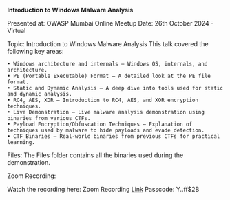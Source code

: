 **Introduction to Windows Malware Analysis**

Presented at: OWASP Mumbai Online Meetup
Date: 26th October 2024 - Virtual

Topic: Introduction to Windows Malware Analysis
This talk covered the following key areas:

	• Windows architecture and internals – Windows OS, internals, and architecture.
	• PE (Portable Executable) Format – A detailed look at the PE file format.
	• Static and Dynamic Analysis – A deep dive into tools used for static and dynamic analysis.
	• RC4, AES, XOR – Introduction to RC4, AES, and XOR encryption techniques.
	• Live Demonstration – Live malware analysis demonstration using binaries from various CTFs.
	• Payload Encryption/Obfuscation Techniques – Explanation of techniques used by malware to hide payloads and evade detection.
	• CTF Binaries – Real-world binaries from previous CTFs for practical learning.

Files: The Files folder contains all the binaries used during the demonstration.

Zoom Recording:

Watch the recording here: Zoom Recording [Link](https://us06web.zoom.us/rec/share/1e4BH0nsnGbopHDdUo1w8nWtyAvvl8nnBT5Bwk8sp2ns-ZJUmhvg0Ry3XrUUBxug.ddrWkkHFdl6MOZkY)
Passcode: Y..ff$2B

